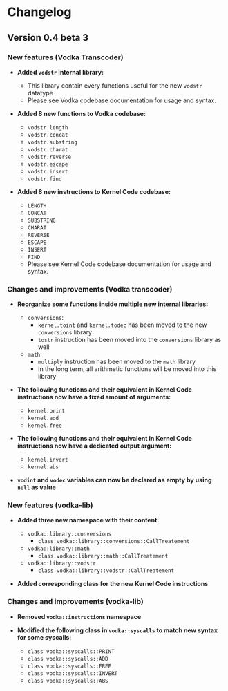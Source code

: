# Changelog

## Version 0.4 beta 3

### New features (Vodka Transcoder)

- **Added `vodstr` internal library:**
  - This library contain every functions useful for the new `vodstr` datatype
  - Please see Vodka codebase documentation for usage and syntax.

- **Added 8 new functions to Vodka codebase:**
  - `vodstr.length`
  - `vodstr.concat`
  - `vodstr.substring`
  - `vodstr.charat`
  - `vodstr.reverse`
  - `vodstr.escape`
  - `vodstr.insert`
  - `vodstr.find`

- **Added 8 new instructions to Kernel Code codebase:**
  - `LENGTH`
  - `CONCAT`
  - `SUBSTRING`
  - `CHARAT`
  - `REVERSE`
  - `ESCAPE`
  - `INSERT`
  - `FIND`
  - Please see Kernel Code codebase documentation for usage and syntax.

### Changes and improvements (Vodka transcoder)

- **Reorganize some functions inside multiple new internal libraries:**
  - `conversions`:
    - `kernel.toint` and `kernel.todec` has been moved to the new `conversions` library
    - `tostr` instruction has been moved into the `conversions` library as well
  - `math`:
    - `multiply` instruction has been moved to the `math` library
    - In the long term, all arithmetic functions will be moved into this library

- **The following functions and their equivalent in Kernel Code instructions now have a fixed amount of arguments:**
  - `kernel.print`
  - `kernel.add`
  - `kernel.free`

- **The following functions and their equivalent in Kernel Code instructions now have a dedicated output argument:**
  - `kernel.invert`
  - `kernel.abs`

- **`vodint` and `vodec` variables can now be declared as empty by using `null` as value**

### New features (vodka-lib)

- **Added three new namespace with their content:**
  - `vodka::library::conversions`
    - `class vodka::library::conversions::CallTreatement`
  - `vodka::library::math`
    - `class vodka::library::math::CallTreatement`
  - `vodka::library::vodstr`
    - `class vodka::library::vodstr::CallTreatement`

- **Added corresponding class for the new Kernel Code instructions**

### Changes and improvements (vodka-lib)

- **Removed `vodka::instructions` namespace**

- **Modified the following class in `vodka::syscalls` to match new syntax for some syscalls:**
  - `class vodka::syscalls::PRINT`
  - `class vodka::syscalls::ADD`
  - `class vodka::syscalls::FREE`
  - `class vodka::syscalls::INVERT`
  - `class vodka::syscalls::ABS`